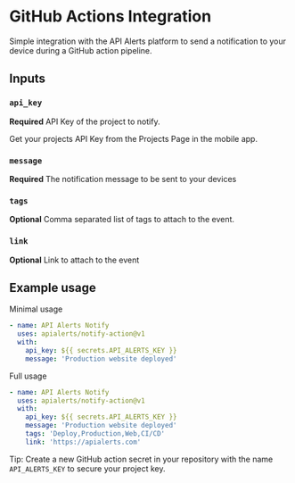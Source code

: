 # GitHub Actions Integration

Simple integration with the API Alerts platform to send a notification to your device during a GitHub action pipeline.

## Inputs

### `api_key`

**Required** API Key of the project to notify. 

Get your projects API Key from the Projects Page in the mobile app.

### `message`

**Required** The notification message to be sent to your devices

### `tags`

**Optional** Comma separated list of tags to attach to the event.

### `link`

**Optional** Link to attach to the event

## Example usage

Minimal usage
```yaml
- name: API Alerts Notify
  uses: apialerts/notify-action@v1
  with:
    api_key: ${{ secrets.API_ALERTS_KEY }}
    message: 'Production website deployed'
```

Full usage
```yaml
- name: API Alerts Notify
  uses: apialerts/notify-action@v1
  with:
    api_key: ${{ secrets.API_ALERTS_KEY }}
    message: 'Production website deployed'
    tags: 'Deploy,Production,Web,CI/CD'
    link: 'https://apialerts.com'
```

Tip: Create a new GitHub action secret in your repository with the name `API_ALERTS_KEY` to secure your project key.
